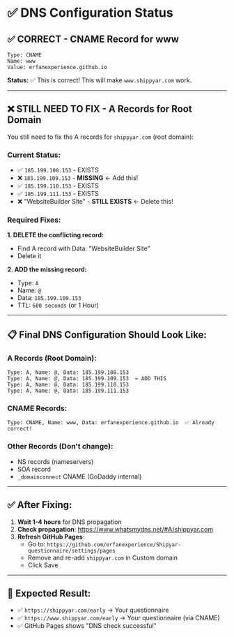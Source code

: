 # ✅ DNS Configuration Status

## ✅ CORRECT - CNAME Record for www
```
Type: CNAME
Name: www
Value: erfanexperience.github.io
```
**Status:** ✅ This is correct! This will make `www.shippyar.com` work.

---

## ❌ STILL NEED TO FIX - A Records for Root Domain

You still need to fix the A records for `shippyar.com` (root domain):

### Current Status:
- ✅ `185.199.108.153` - EXISTS
- ❌ `185.199.109.153` - **MISSING** ← Add this!
- ✅ `185.199.110.153` - EXISTS  
- ✅ `185.199.111.153` - EXISTS
- ❌ "WebsiteBuilder Site" - **STILL EXISTS** ← Delete this!

### Required Fixes:

**1. DELETE the conflicting record:**
- Find A record with Data: "WebsiteBuilder Site"
- Delete it

**2. ADD the missing record:**
- Type: `A`
- Name: `@`
- Data: `185.199.109.153`
- TTL: `600 seconds` (or 1 Hour)

---

## 📋 Final DNS Configuration Should Look Like:

### A Records (Root Domain):
```
Type: A, Name: @, Data: 185.199.108.153
Type: A, Name: @, Data: 185.199.109.153  ← ADD THIS
Type: A, Name: @, Data: 185.199.110.153
Type: A, Name: @, Data: 185.199.111.153
```

### CNAME Records:
```
Type: CNAME, Name: www, Data: erfanexperience.github.io  ✅ Already correct!
```

### Other Records (Don't change):
- NS records (nameservers)
- SOA record
- `_domainconnect` CNAME (GoDaddy internal)

---

## ✅ After Fixing:

1. **Wait 1-4 hours** for DNS propagation
2. **Check propagation**: https://www.whatsmydns.net/#A/shippyar.com
3. **Refresh GitHub Pages**:
   - Go to: `https://github.com/erfanexperience/Shipyar-questionnaire/settings/pages`
   - Remove and re-add `shippyar.com` in Custom domain
   - Click Save

---

## 🎯 Expected Result:

- ✅ `https://shippyar.com/early` → Your questionnaire
- ✅ `https://www.shippyar.com/early` → Your questionnaire (via CNAME)
- ✅ GitHub Pages shows "DNS check successful"

